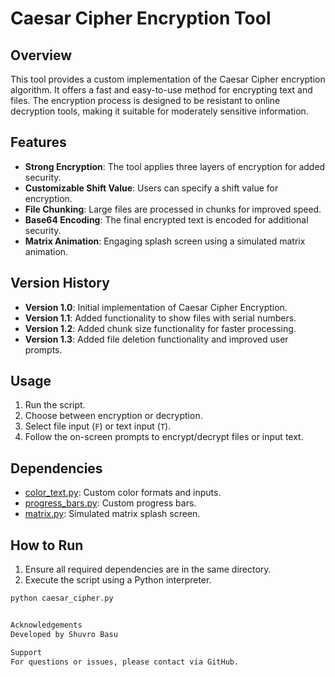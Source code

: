 # Caesar Cipher Encryption Tool

## Overview

This tool provides a custom implementation of the Caesar Cipher encryption algorithm. It offers a fast and easy-to-use method for encrypting text and files. The encryption process is designed to be resistant to online decryption tools, making it suitable for moderately sensitive information.

## Features

- **Strong Encryption**: The tool applies three layers of encryption for added security.
- **Customizable Shift Value**: Users can specify a shift value for encryption.
- **File Chunking**: Large files are processed in chunks for improved speed.
- **Base64 Encoding**: The final encrypted text is encoded for additional security.
- **Matrix Animation**: Engaging splash screen using a simulated matrix animation.

## Version History

- **Version 1.0**: Initial implementation of Caesar Cipher Encryption.
- **Version 1.1**: Added functionality to show files with serial numbers.
- **Version 1.2**: Added chunk size functionality for faster processing.
- **Version 1.3**: Added file deletion functionality and improved user prompts.

## Usage

1. Run the script.
2. Choose between encryption or decryption.
3. Select file input (`F`) or text input (`T`).
4. Follow the on-screen prompts to encrypt/decrypt files or input text.

## Dependencies

- [color_text.py](color_text.py): Custom color formats and inputs.
- [progress_bars.py](progress_bars.py): Custom progress bars.
- [matrix.py](matrix.py): Simulated matrix splash screen.

## How to Run

1. Ensure all required dependencies are in the same directory.
2. Execute the script using a Python interpreter.

```bash
python caesar_cipher.py


Acknowledgements
Developed by Shuvro Basu

Support
For questions or issues, please contact via GitHub.
